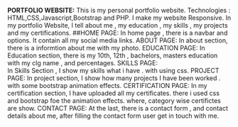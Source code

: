 **PORTFOLIO WEBSITE:**
     This is my personal portfolio website.
     Technologies : HTML,CSS,Javascript,Bootstrap and PHP.
     I make my website Responsive.
     In my portfolio Website, I tell about me , my education , my skills , my projects and my certifications.
##HOME PAGE:
    In home page , there is a navbar and options. 
    It contain all my social media links.
ABOUT PAGE:
    In about section, there is a informtion about me with my photo.
EDUCATION PAGE:
    In Education section, there is my 10th, 12th , bachelors, masters education with my clg name , and percentages.
SKILLS PAGE:   
    In Skills Section , I show my skills what i have . with using css.
PROJECT PAGE:
    In project section, I show how many projects I have been worked . with some bootstrap animation effects.
CERTIFICATION PAGE:
    In my certification section, I have uploaded all my certificates. there i used css and bootstrap foe the animation effects. where, category wise certifictes are show.
CONTACT PAGE:
   At the last, there is a contact form , and contact details about me, after filling the contact form user get in touch with me.

